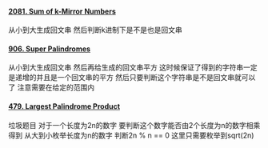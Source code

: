 #### [2081. Sum of k-Mirror Numbers](https://leetcode.cn/problems/sum-of-k-mirror-numbers/)
从小到大生成回文串 然后判断k进制下是不是也是回文串

#### [906. Super Palindromes](https://leetcode.cn/problems/super-palindromes/)
从小到大生成回文串 然后再给生成的回文串平方 这时候保证了得到的字符串一定是递增的并且是一个回文串的平方 然后只要判断这个字符串是不是回文串就可以了  注意需要在给定的范围内

#### [479. Largest Palindrome Product](https://leetcode.cn/problems/largest-palindrome-product/)
垃圾题目 对于一个长度为2n的数字 要判断这个数字能否由2个长度为n的数字相乘得到 从大到小枚举长度为n的数字 判断2n % n == 0 这里只需要枚举到sqrt(2n)
<!--stackedit_data:
eyJoaXN0b3J5IjpbLTE1MTM4MDk3NTIsNzMwOTk4MTE2XX0=
-->